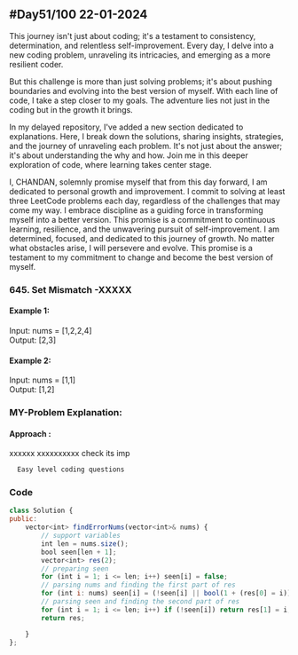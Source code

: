 
## #Day51/100 22-01-2024

This journey isn't just about coding; it's a testament to consistency, determination, and relentless self-improvement. Every day, I delve into a new coding problem, unraveling its intricacies, and emerging as a more resilient coder.

But this challenge is more than just solving problems; it's about pushing boundaries and evolving into the best version of myself. With each line of code, I take a step closer to my goals. The adventure lies not just in the coding but in the growth it brings.

In my delayed repository, I've added a new section dedicated to explanations. Here, I break down the solutions, sharing insights, strategies, and the journey of unraveling each problem. It's not just about the answer; it's about understanding the why and how. Join me in this deeper exploration of code, where learning takes center stage.

I, CHANDAN, solemnly promise myself that from this day forward, I am dedicated to personal growth and improvement. I commit to solving at least three LeetCode problems each day, regardless of the challenges that may come my way. I embrace discipline as a guiding force in transforming myself into a better version. This promise is a commitment to continuous learning, resilience, and the unwavering pursuit of self-improvement. I am determined, focused, and dedicated to this journey of growth. No matter what obstacles arise, I will persevere and evolve. This promise is a testament to my commitment to change and become the best version of myself.


### 645. Set Mismatch -XXXXX

#### Example 1:

Input: nums = [1,2,2,4]\
Output: [2,3]


#### Example 2:
Input: nums = [1,1]\
Output: [1,2]

### MY-Problem Explanation:

#### Approach :
xxxxxx xxxxxxxxxx check its imp
```bash
  Easy level coding questions
```
### Code

```javascript
class Solution {
public:
    vector<int> findErrorNums(vector<int>& nums) {
        // support variables
        int len = nums.size();
        bool seen[len + 1];
        vector<int> res(2);
        // preparing seen
        for (int i = 1; i <= len; i++) seen[i] = false;
        // parsing nums and finding the first part of res
        for (int i: nums) seen[i] = (!seen[i] || bool(1 + (res[0] = i)));
        // parsing seen and finding the second part of res
        for (int i = 1; i <= len; i++) if (!seen[i]) return res[1] = i, res;
        return res;

    }
};
```